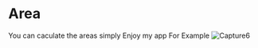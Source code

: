 # Area
You can caculate the areas simply
Enjoy my app
For Example
![Capture6](https://user-images.githubusercontent.com/107524503/173798234-b51e14b7-ea32-491a-9766-62726047902f.PNG)

